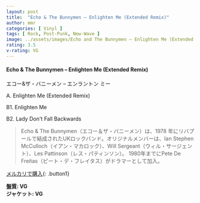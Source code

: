 ```yaml
---
layout: post
title:  "Echo & The Bunnymen – Enlighten Me (Extended Remix)"
author: mmr
categories: [ Vinyl ]
tags: [ Rock, Post-Punk, New-Wave ]
image: ../assets/images/Echo and The Bunnymen – Enlighten Me (Extended Remix).jpg
rating: 3.5
v-rating: VG
---
```


#### Echo & The Bunnymen – Enlighten Me (Extended Remix)

エコー&ザ・バニーメン – エンラントン ミー

A. Enlighten Me (Extended Remix)

B1. Enlighten Me

B2. Lady Don't Fall Backwards

> Echo & The Bunnymen（エコー＆ザ・バニーメン）は、1978 年にリバプールで結成されたUKロックバンド。オリジナルメンバーは、Ian Stephen McCulloch（イアン・マカロック）、Will Sergeant（ウィル・サージェント）、Les Pattinson（レス・パティンソン）。 1980年までにPete De Freitas（ピート・デ・フレイタス）がドラマーとして加入。

[メルカリで購入](https://jp.mercari.com/item/m55842232873){: .button1}

<div class="mt-4 mb-4 d-flex align-items-center">
<strong class="mr-1">盤質: VG</strong>
</div>
<div class="mt-4 mb-4 d-flex align-items-center">
<strong class="mr-1">ジャケット: VG</strong>
</div>
